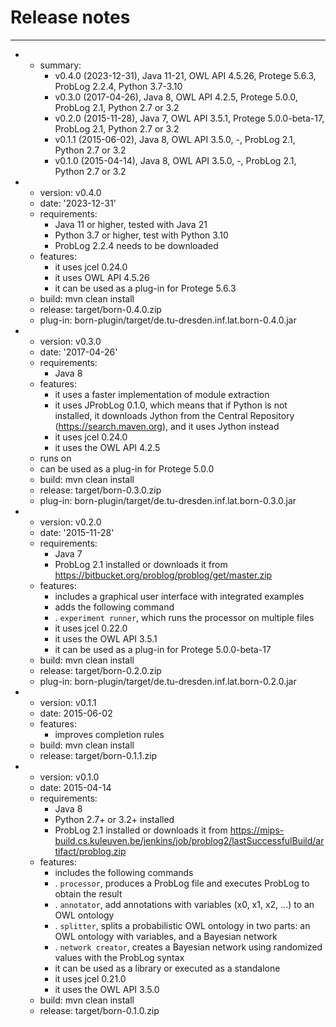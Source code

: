 # Release notes

---
- - summary:
    - v0.4.0 (2023-12-31), Java 11-21, OWL API 4.5.26, Protege 5.6.3, ProbLog 2.2.4,
      Python 3.7-3.10
    - v0.3.0 (2017-04-26), Java 8, OWL API 4.2.5, Protege 5.0.0, ProbLog 2.1, Python
      2.7 or 3.2
    - v0.2.0 (2015-11-28), Java 7, OWL API 3.5.1, Protege 5.0.0-beta-17, ProbLog 2.1,
      Python 2.7 or 3.2
    - v0.1.1 (2015-06-02), Java 8, OWL API 3.5.0, -, ProbLog 2.1, Python 2.7 or 3.2
    - v0.1.0 (2015-04-14), Java 8, OWL API 3.5.0, -, ProbLog 2.1, Python 2.7 or 3.2
- - version: v0.4.0
  - date: '2023-12-31'
  - requirements:
    - Java 11 or higher, tested with Java 21
    - Python 3.7 or higher, test with Python 3.10
    - ProbLog 2.2.4 needs to be downloaded
  - features:
    - it uses jcel 0.24.0
    - it uses OWL API 4.5.26
    - it can be used as a plug-in for Protege 5.6.3
  - build: mvn clean install
  - release: target/born-0.4.0.zip
  - plug-in: born-plugin/target/de.tu-dresden.inf.lat.born-0.4.0.jar
- - version: v0.3.0
  - date: '2017-04-26'
  - requirements:
    - Java 8
  - features:
    - it uses a faster implementation of module extraction
    - it uses JProbLog 0.1.0, which means that if Python is not installed, it downloads
      Jython from the Central Repository (https://search.maven.org), and it uses
      Jython instead
    - it uses jcel 0.24.0
    - it uses the OWL API 4.2.5
  - runs on
  - can be used as a plug-in for Protege 5.0.0
  - build: mvn clean install
  - release: target/born-0.3.0.zip
  - plug-in: born-plugin/target/de.tu-dresden.inf.lat.born-0.3.0.jar
- - version: v0.2.0
  - date: '2015-11-28'
  - requirements:
    - Java 7
    - ProbLog 2.1 installed or downloads it from https://bitbucket.org/problog/problog/get/master.zip
  - features:
    - includes a graphical user interface with integrated examples
    - adds the following command
    - . `experiment runner`, which runs the processor on multiple files
    - it uses jcel 0.22.0
    - it uses the OWL API 3.5.1
    - it can be used as a plug-in for Protege 5.0.0-beta-17
  - build: mvn clean install
  - release: target/born-0.2.0.zip
  - plug-in: born-plugin/target/de.tu-dresden.inf.lat.born-0.2.0.jar
- - version: v0.1.1
  - date: 2015-06-02
  - features:
    - improves completion rules
  - build: mvn clean install
  - release: target/born-0.1.1.zip
- - version: v0.1.0
  - date: 2015-04-14
  - requirements:
    - Java 8
    - Python 2.7+ or 3.2+ installed
    - ProbLog 2.1 installed or downloads it from https://mips-build.cs.kuleuven.be/jenkins/job/problog2/lastSuccessfulBuild/artifact/problog.zip
  - features:
    - includes the following commands
    - . `processor`, produces a ProbLog file and executes ProbLog to obtain the result
    - . `annotator`, add annotations with variables (x0, x1, x2, ...) to an OWL ontology
    - . `splitter`, splits a probabilistic OWL ontology in two parts: an OWL ontology
        with variables, and a Bayesian network
    - . `network creator`, creates a Bayesian network using randomized values with
      the ProbLog syntax
    - it can be used as a library or executed as a standalone
    - it uses jcel 0.21.0
    - it uses the OWL API 3.5.0
  - build: mvn clean install
  - release: target/born-0.1.0.zip


